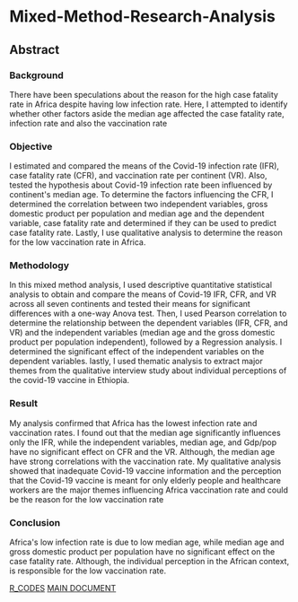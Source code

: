 # Mixed-Method-Research-Analysis
## Abstract
### Background
There have been speculations about the reason for the high case fatality rate in Africa despite having low infection rate. Here, I attempted to identify whether other factors aside the median age affected the case fatality rate, infection rate and also the vaccination rate

### Objective
I estimated and compared the means of the Covid-19 infection rate (IFR), case fatality rate (CFR), and vaccination rate per continent (VR). Also, tested the hypothesis about Covid-19 infection rate been influenced by continent's median age. To determine the factors influencing the CFR, I determined the correlation between two independent variables, gross domestic product per population and median age and the dependent variable, case fatality rate and determined if they can be used to predict case fatality rate. Lastly, I use qualitative analysis to determine the reason for the low vaccination rate in Africa.
 
 
### Methodology
In this mixed method analysis, I used descriptive quantitative statistical analysis to obtain and compare the means of  Covid-19 IFR, CFR, and VR across all seven continents and tested their means for significant differences with a one-way Anova test. Then, I used Pearson correlation to determine the relationship between the dependent variables (IFR, CFR, and VR) and the independent variables (median age and the gross domestic product per population independent), followed by a Regression analysis. I determined the significant effect of the independent variables on the dependent variables. lastly, I used thematic analysis to extract major themes from the qualitative interview study about individual perceptions of the covid-19 vaccine in Ethiopia. 

### Result
My analysis confirmed that Africa has the lowest infection rate and vaccination rates. I found out that the median age significantly influences only the IFR, while the independent variables, median age, and Gdp/pop have no significant effect on CFR and the VR. Although, the median age have strong correlations with the vaccination rate. My qualitative analysis showed that inadequate Covid-19 vaccine information and the perception that the Covid-19 vaccine is meant for only elderly people and healthcare workers are the major themes influencing Africa vaccination rate and could be the reason for the low vaccination rate

### Conclusion 
Africa's low infection rate is due to low median age, while median age and gross domestic product per population have no significant effect on the case fatality rate. Although, the individual perception in the African context, is responsible for the low vaccination rate.

[R_CODES]()
[MAIN DOCUMENT]()
